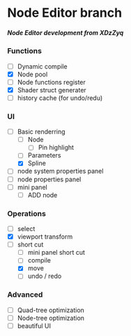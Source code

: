 # Node Editor branch

##### Node Editor development from XDzZyq

### Functions
- [ ] Dynamic compile
- [x] Node pool
- [ ] Node functions register
- [x] Shader struct generater
- [ ] history cache (for undo/redu)

### UI
- [ ] Basic renderring
  - [ ] Node
	- [ ] Pin highlight
  - [ ] Parameters
  - [x] Spline
- [ ] node system properties panel
- [ ] node properties panel
- [ ] mini panel
  - [ ] ADD node

### Operations
- [ ] select
- [x] viewport transform
- [ ] short cut
  - [ ] mini panel short cut
  - [ ] compile
  - [x] move
  - [ ] undo / redo
  
### Advanced
  - [ ] Quad-tree optimization
  - [ ] Node-tree optimization
  - [ ] beautiful UI
